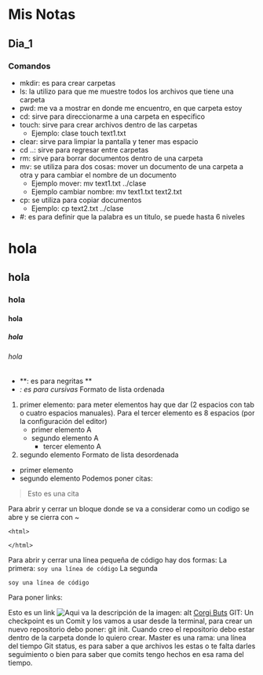 # Mis Notas

## Dia_1

### Comandos

- mkdir: es para crear carpetas
- ls: la utilizo para que me muestre todos los archivos que tiene una carpeta
- pwd: me va a mostrar en donde me encuentro, en que carpeta estoy
- cd: sirve para direccionarme a una carpeta en especifico
- touch: sirve para crear archivos dentro de las carpetas
  - Ejemplo: clase touch text1.txt
- clear: sirve para limpiar la pantalla y tener mas espacio
- cd ..: sirve para regresar entre carpetas
- rm: sirve para borrar documentos dentro de una carpeta
- mv: se utiliza para dos cosas: mover un documento de una carpeta a otra y para cambiar el nombre de un documento
  - Ejemplo mover: mv text1.txt ../clase
  - Ejemplo cambiar nombre: mv text1.txt text2.txt
- cp: se utiliza para copiar documentos
  - Ejemplo: cp text2.txt ../clase
- #: es para definir que la palabra es un titulo, se puede hasta 6 niveles
# hola
## hola
### hola
#### hola
##### hola
###### hola
- **: es para negritas **
- *: es para cursivas*
Formato de lista ordenada
1. primer elemento: para meter elementos hay que dar (2 espacios con tab o cuatro espacios manuales). Para el tercer elemento es 8 espacios (por la configuración del editor)
    - primer elemento A
    - segundo elemento A
        - tercer elemento A
2. segundo elemento
Formato de lista desordenada
- primer elemento
- segundo elemento
Podemos poner citas:
> Esto es una cita

Para abrir y cerrar un bloque donde se va a considerar como un codigo se abre y se cierra con ~
~~~
<html>

</html>
~~~
Para abrir y cerrar una línea pequeña de código hay dos formas:
La primera:
`soy una línea de código`
La segunda
```html
soy una línea de código
```
Para poner links:

Esto es un link
![Aqui va la descripción de la imagen: alt](https://i.pinimg.com/originals/81/f2/93/81f293dacba8a3e484706f3dd0777c54.jpg)
[Corgi Buts](https://i.pinimg.com/originals/81/f2/93/81f293dacba8a3e484706f3dd0777c54.jpg)
GIT:
Un checkpoint es un Comit y los vamos a usar desde la terminal, para crear un nuevo repositorio debo poner: git init. Cuando creo el repositorio debo estar dentro de la carpeta donde lo quiero crear. Master es una rama: una línea del tiempo
Git status, es para saber a que archivos les estas o te falta darles seguimiento o bien para saber que comits tengo hechos en esa rama del tiempo.
